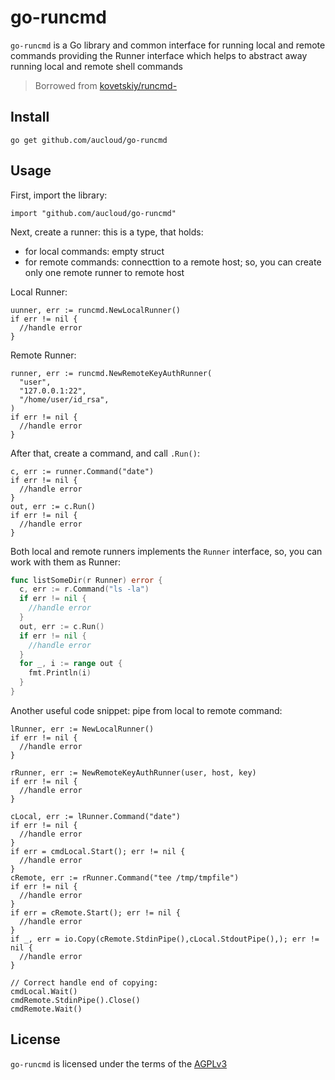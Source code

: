 # go-runcmd

`go-runcmd` is a Go library and common interface for running local and remote commands providing the Runner interface which helps to abstract away running local and remote shell commands

> Borrowed from [kovetskiy/runcmd-](https://github.com/kovetskiy/runcmd-)

## Install

```#!console
go get github.com/aucloud/go-runcmd
```

## Usage

First, import the library:

```#!go
import "github.com/aucloud/go-runcmd"
```

Next, create a runner: this is a type, that holds:

- for local commands: empty struct
- for remote commands: connecttion to a remote host;
  so, you can create only one remote runner to remote host

Local Runner:

```#!go
uunner, err := runcmd.NewLocalRunner()
if err != nil {
  //handle error
}
```

Remote Runner:

```#!go
runner, err := runcmd.NewRemoteKeyAuthRunner(
  "user",
  "127.0.0.1:22",
  "/home/user/id_rsa",
)
if err != nil {
  //handle error
}
```

After that, create a command, and call `.Run()`:

```#!go
c, err := runner.Command("date")
if err != nil {
  //handle error
}
out, err := c.Run()
if err != nil {
  //handle error
}
```

Both local and remote runners implements the `Runner` interface,
so, you can work with them as Runner:

```go
func listSomeDir(r Runner) error {
  c, err := r.Command("ls -la")
  if err != nil {
    //handle error
  }
  out, err := c.Run()
  if err != nil {
    //handle error
  }
  for _, i := range out {
    fmt.Println(i)
  }
}
```

Another useful code snippet: pipe from local to remote command:

```#!go
lRunner, err := NewLocalRunner()
if err != nil {
  //handle error
}

rRunner, err := NewRemoteKeyAuthRunner(user, host, key)
if err != nil {
  //handle error
}

cLocal, err := lRunner.Command("date")
if err != nil {
  //handle error
}
if err = cmdLocal.Start(); err != nil {
  //handle error
}
cRemote, err := rRunner.Command("tee /tmp/tmpfile")
if err != nil {
  //handle error
}
if err = cRemote.Start(); err != nil {
  //handle error
}
if _, err = io.Copy(cRemote.StdinPipe(),cLocal.StdoutPipe(),); err != nil {
  //handle error
}

// Correct handle end of copying:
cmdLocal.Wait()
cmdRemote.StdinPipe().Close()
cmdRemote.Wait()
```

## License

`go-runcmd` is licensed under the terms of the [AGPLv3](/LICENSE)